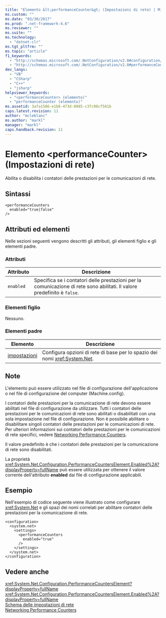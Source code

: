 ```yaml
---
title: "Elemento &lt;performanceCounter&gt; (Impostazioni di rete) | Microsoft Docs"
ms.custom: ""
ms.date: "03/30/2017"
ms.prod: ".net-framework-4.6"
ms.reviewer: ""
ms.suite: ""
ms.technology: 
  - "dotnet-clr"
ms.tgt_pltfrm: ""
ms.topic: "article"
f1_keywords: 
  - "http://schemas.microsoft.com/.NetConfiguration/v2.0#configuration/system.net/settings/performanceCounters"
  - "http://schemas.microsoft.com/.NetConfiguration/v2.0#performanceCounters"
dev_langs: 
  - "VB"
  - "CSharp"
  - "C++"
  - "jsharp"
helpviewer_keywords: 
  - "<performanceCounter> (elemento)"
  - "performanceCounter (elemento)"
ms.assetid: 3afa1586-e1b8-473d-8985-c3fc90cf561b
caps.latest.revision: 11
author: "mcleblanc"
ms.author: "markl"
manager: "markl"
caps.handback.revision: 11
---
```

# Elemento &lt;performanceCounter&gt; (Impostazioni di rete)
Abilita o disabilita i contatori delle prestazioni per le comunicazioni di rete.  
  
## Sintassi  
  
```  
<performanceCounters  
  enabled="true|false"  
/>  
```  
  
## Attributi ed elementi  
 Nelle sezioni seguenti vengono descritti gli attributi, gli elementi figlio e gli elementi padre.  
  
### Attributi  
  
|Attributo|Descrizione|  
|---------------|-----------------|  
|`enabled`|Specifica se i contatori delle prestazioni per la comunicazione di rete sono abilitati.  Il valore predefinito è `false`.|  
  
### Elementi figlio  
 Nessuno.  
  
### Elementi padre  
  
|Elemento|Descrizione|  
|--------------|-----------------|  
|[impostazioni](../../../../../docs/framework/configure-apps/file-schema/network/settings-element-network-settings.md)|Configura opzioni di rete di base per lo spazio dei nomi <xref:System.Net>.|  
  
## Note  
 L'elemento può essere utilizzato nel file di configurazione dell'applicazione o nel file di configurazione del computer \(Machine.config\).  
  
 I contatori delle prestazioni per la comunicazione di rete devono essere abilitati nel file di configurazione da utilizzare.  Tutti i contatori delle prestazioni per le comunicazioni di rete sono abilitati o disabilitati con una sola impostazione nel file di configurazione.  Non è possibile abilitare o disabilitare singoli contatori delle prestazioni per le comunicazioni di rete.  Per ulteriori informazioni sui contatori delle prestazioni per le comunicazioni di rete specifici, vedere [Networking Performance Counters](http://msdn.microsoft.com/it-it/d1860235-f643-46ae-846c-ff0ed8b0e3cd).  
  
 Il valore predefinito è che i contatori delle prestazioni per la comunicazione di rete sono disabilitati.  
  
 La proprietà <xref:System.Net.Configuration.PerformanceCountersElement.Enabled%2A?displayProperty=fullName> può essere utilizzata per ottenere il valore corrente dell'attributo **enabled** dai file di configurazione applicabili.  
  
## Esempio  
 Nell'esempio di codice seguente viene illustrato come configurare <xref:System.Net> e gli spazi dei nomi correlati per abilitare contatori delle prestazioni per la comunicazione di rete.  
  
```  
<configuration>  
  <system.net>  
    <settings>  
      <performanceCounters  
        enabled="true"  
      />  
    </settings>  
  </system.net>  
</configuration>  
```  
  
## Vedere anche  
 <xref:System.Net.Configuration.PerformanceCountersElement?displayProperty=fullName>   
 <xref:System.Net.Configuration.PerformanceCountersElement.Enabled%2A?displayProperty=fullName>   
 [Schema delle impostazioni di rete](../../../../../docs/framework/configure-apps/file-schema/network/index.md)   
 [Networking Performance Counters](http://msdn.microsoft.com/it-it/d1860235-f643-46ae-846c-ff0ed8b0e3cd)